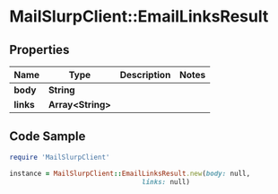 # MailSlurpClient::EmailLinksResult

## Properties

Name | Type | Description | Notes
------------ | ------------- | ------------- | -------------
**body** | **String** |  | 
**links** | **Array&lt;String&gt;** |  | 

## Code Sample

```ruby
require 'MailSlurpClient'

instance = MailSlurpClient::EmailLinksResult.new(body: null,
                                 links: null)
```


